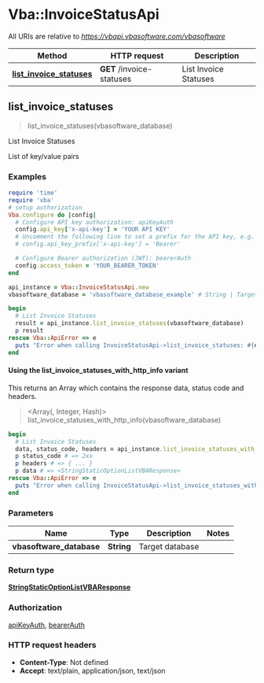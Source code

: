 # Vba::InvoiceStatusApi

All URIs are relative to *https://vbapi.vbasoftware.com/vbasoftware*

| Method | HTTP request | Description |
| ------ | ------------ | ----------- |
| [**list_invoice_statuses**](InvoiceStatusApi.md#list_invoice_statuses) | **GET** /invoice-statuses | List Invoice Statuses |


## list_invoice_statuses

> <StringStaticOptionListVBAResponse> list_invoice_statuses(vbasoftware_database)

List Invoice Statuses

List of key/value pairs

### Examples

```ruby
require 'time'
require 'vba'
# setup authorization
Vba.configure do |config|
  # Configure API key authorization: apiKeyAuth
  config.api_key['x-api-key'] = 'YOUR API KEY'
  # Uncomment the following line to set a prefix for the API key, e.g. 'Bearer' (defaults to nil)
  # config.api_key_prefix['x-api-key'] = 'Bearer'

  # Configure Bearer authorization (JWT): bearerAuth
  config.access_token = 'YOUR_BEARER_TOKEN'
end

api_instance = Vba::InvoiceStatusApi.new
vbasoftware_database = 'vbasoftware_database_example' # String | Target database

begin
  # List Invoice Statuses
  result = api_instance.list_invoice_statuses(vbasoftware_database)
  p result
rescue Vba::ApiError => e
  puts "Error when calling InvoiceStatusApi->list_invoice_statuses: #{e}"
end
```

#### Using the list_invoice_statuses_with_http_info variant

This returns an Array which contains the response data, status code and headers.

> <Array(<StringStaticOptionListVBAResponse>, Integer, Hash)> list_invoice_statuses_with_http_info(vbasoftware_database)

```ruby
begin
  # List Invoice Statuses
  data, status_code, headers = api_instance.list_invoice_statuses_with_http_info(vbasoftware_database)
  p status_code # => 2xx
  p headers # => { ... }
  p data # => <StringStaticOptionListVBAResponse>
rescue Vba::ApiError => e
  puts "Error when calling InvoiceStatusApi->list_invoice_statuses_with_http_info: #{e}"
end
```

### Parameters

| Name | Type | Description | Notes |
| ---- | ---- | ----------- | ----- |
| **vbasoftware_database** | **String** | Target database |  |

### Return type

[**StringStaticOptionListVBAResponse**](StringStaticOptionListVBAResponse.md)

### Authorization

[apiKeyAuth](../README.md#apiKeyAuth), [bearerAuth](../README.md#bearerAuth)

### HTTP request headers

- **Content-Type**: Not defined
- **Accept**: text/plain, application/json, text/json

